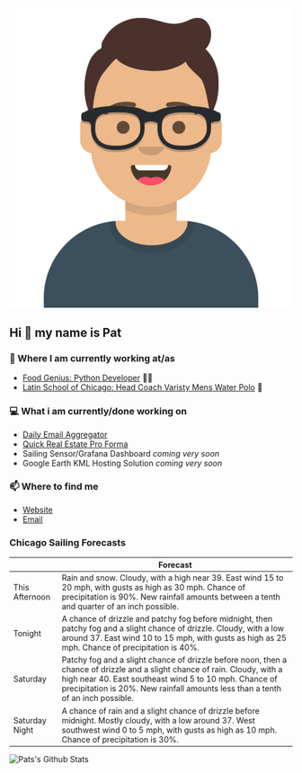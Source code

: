 [![Social banner for p-j-falconer](https://raw.githubusercontent.com/P-J-FALCONER/P-J-FALCONER/master/assets/avataaars.svg)](https://patfalconer.com/)
## Hi :wave: my name is Pat

### 💼 Where I am currently working at/as
- [Food Genius: Python Developer](https://getfoodgenius.com/) 🍔🐍
- [Latin School of Chicago: Head Coach Varisty Mens Water Polo](https://www.latinschool.org/) 🤽


### 💻 What i am currently/done working on
 - [Daily Email Aggregator](https://github.com/P-J-FALCONER/dott_daily_mail)
 - [Quick Real Estate Pro Forma](https://github.com/P-J-FALCONER/henry)
 - Sailing Sensor/Grafana Dashboard *coming very soon*
 - Google Earth KML Hosting Solution *coming very soon*

### 📫 Where to find me
 - [Website](https://patfalconer.com/)
 - [Email](mailto:patrick.j.falconer@gmail.com)


### Chicago Sailing Forecasts
|   | Forecast  |
|---|---|
| This Afternoon | Rain and snow. Cloudy, with a high near 39. East wind 15 to 20 mph, with gusts as high as 30 mph. Chance of precipitation is 90%. New rainfall amounts between a tenth and quarter of an inch possible. |
| Tonight | A chance of drizzle and patchy fog before midnight, then patchy fog and a slight chance of drizzle. Cloudy, with a low around 37. East wind 10 to 15 mph, with gusts as high as 25 mph. Chance of precipitation is 40%. |
| Saturday | Patchy fog and a slight chance of drizzle before noon, then a chance of drizzle and a slight chance of rain. Cloudy, with a high near 40. East southeast wind 5 to 10 mph. Chance of precipitation is 20%. New rainfall amounts less than a tenth of an inch possible. |
| Saturday Night | A chance of rain and a slight chance of drizzle before midnight. Mostly cloudy, with a low around 37. West southwest wind 0 to 5 mph, with gusts as high as 10 mph. Chance of precipitation is 30%. |

![Pats's Github Stats](https://github-readme-stats.vercel.app/api?username=p-j-falconer&show_icons=true&theme=radical)
